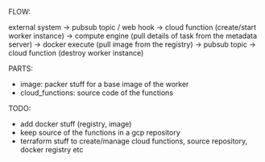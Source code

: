 FLOW:

external system -> pubsub topic / web hook -> cloud function (create/start worker instance) -> compute engine (pull details of task from the metadata server) -> docker execute (pull image from the registry) -> pubsub topic -> cloud function (destroy worker instance)

PARTS:

- image: packer stuff for a base image of the worker
- cloud_functions: source code of the functions

TODO:

- add docker stuff (registry, image)
- keep source of the functions in a gcp repository 
- terraform stuff to create/manage cloud functions, source repository, docker registry etc
